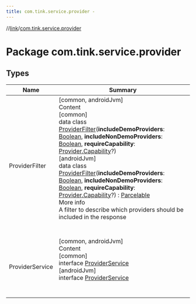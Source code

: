 ```yaml
---
title: com.tink.service.provider -
---
```

//[link](../index.md)/[com.tink.service.provider](index.md)



# Package com.tink.service.provider  


## Types  
  
|  Name|  Summary| 
|---|---|
| <a name="com.tink.service.provider/ProviderFilter///PointingToDeclaration/"></a>ProviderFilter| <a name="com.tink.service.provider/ProviderFilter///PointingToDeclaration/"></a>[common, androidJvm]  <br>Content  <br>[common]  <br>data class [ProviderFilter]([common]-provider-filter/index.md)(**includeDemoProviders**: [Boolean](https://kotlinlang.org/api/latest/jvm/stdlib/kotlin/-boolean/index.html), **includeNonDemoProviders**: [Boolean](https://kotlinlang.org/api/latest/jvm/stdlib/kotlin/-boolean/index.html), **requireCapability**: [Provider.Capability](../com.tink.model.provider/[common]-provider/-capability/index.md)?)  <br>[androidJvm]  <br>data class [ProviderFilter]([android-jvm]-provider-filter/index.md)(**includeDemoProviders**: [Boolean](https://kotlinlang.org/api/latest/jvm/stdlib/kotlin/-boolean/index.html), **includeNonDemoProviders**: [Boolean](https://kotlinlang.org/api/latest/jvm/stdlib/kotlin/-boolean/index.html), **requireCapability**: [Provider.Capability](../com.tink.model.provider/[android-jvm]-provider/-capability/index.md)?) : [Parcelable](https://developer.android.com/reference/kotlin/android/os/Parcelable.html)  <br>More info  <br>A filter to describe which providers should be included in the response  <br><br><br>
| <a name="com.tink.service.provider/ProviderService///PointingToDeclaration/"></a>ProviderService| <a name="com.tink.service.provider/ProviderService///PointingToDeclaration/"></a>[common, androidJvm]  <br>Content  <br>[common]  <br>interface [ProviderService]([common]-provider-service/index.md)  <br>[androidJvm]  <br>interface [ProviderService]([android-jvm]-provider-service/index.md)  <br><br><br>

